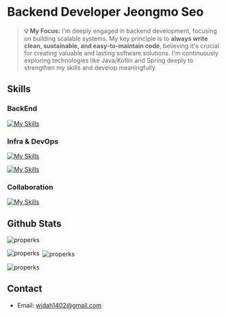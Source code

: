 # Backend Developer Jeongmo Seo

> **💡 My Focus:**
> I'm deeply engaged in backend development, focusing on building scalable systems. My key principle is to **always write clean, sustainable, and easy-to-maintain code**, believing it's crucial for creating valuable and lasting software solutions. I'm continuously exploring technologies like Java/Kotlin and Spring deeply to strengthen my skills and develop meaningfully.


## Skills

### BackEnd

[![My Skills](https://skillicons.dev/icons?i=java,kotlin,spring,maven,gradle)](https://skillicons.dev)

### Infra & DevOps
  
[![My Skills](https://skillicons.dev/icons?i=mysql,hibernate,redis)](https://skillicons.dev)

[![My Skills](https://skillicons.dev/icons?i=aws,nginx,docker)](https://skillicons.dev)

### Collaboration

[![My Skills](https://skillicons.dev/icons?i=github)](https://skillicons.dev)



## Github Stats
<p align="left"> <img src="https://komarev.com/ghpvc/?username=properks&label=Profile%20views&color=0e75b6&style=flat" alt="properks" /> </p>

<p><img align="left" src="https://github-readme-stats.vercel.app/api/top-langs?username=properks&show_icons=true&locale=en&layout=compact" alt="properks" /></p>

<p>&nbsp;<img align="center" src="https://github-readme-stats.vercel.app/api?username=properks&show_icons=true&locale=en" alt="properks" /></p>

<p><img align="center" src="https://github-readme-streak-stats.herokuapp.com/?user=properks&" alt="properks" /></p>

## Contact
  - Email: wjdah1402@gmail.com
<!---
Properks/Properks is a ✨ special ✨ repository because its `README.md` (this file) appears on your GitHub profile.
You can click the Preview link to take a look at your changes.
--->
